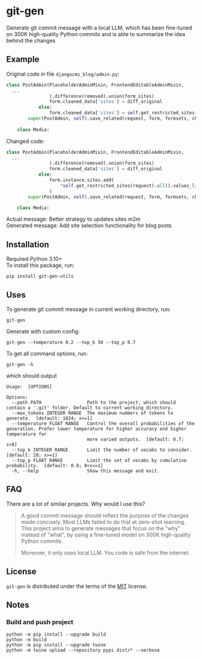 # git-gen

<!-- [![PyPI - Version](https://img.shields.io/pypi/v/git-gen.svg)](https://pypi.org/project/git-gen)
[![PyPI - Python Version](https://img.shields.io/pypi/pyversions/git-gen.svg)](https://pypi.org/project/git-gen) -->

Generate git commit message with a local LLM, which has been fine-tuned on 300K high-quality Python commits and is able to summarize the idea behind the changes

## Example

Original code in file `djangocms_blog/admin.py`:

```python
class PostAdmin(PlaceholderAdminMixin, FrontendEditableAdminMixin,
  ...
                ).difference(removed).union(form_sites)
                form.cleaned_data['sites'] = diff_original
            else:
                form.cleaned_data['sites'] = self.get_restricted_sites(request).all()
        super(PostAdmin, self).save_related(request, form, formsets, change)
 
    class Media:
```

Changed code:

```python
class PostAdmin(PlaceholderAdminMixin, FrontendEditableAdminMixin,
  ...
                ).difference(removed).union(form_sites)
                form.cleaned_data['sites'] = diff_original
            else:
                form.instance.sites.add(
                    *self.get_restricted_sites(request).all().values_list('pk', flat=True)
                )
        super(PostAdmin, self).save_related(request, form, formsets, change)

    class Media:
```

Actual message: Better strategy to updates sites m2m  
Generated message: Add site selection functionality for blog posts  

## Installation

Required Python 3.10+  
To install this package, run:

```shell
pip install git-gen-utils
```

## Uses

To generate git commit message in current working directory, run:

```shell
git-gen
```

Generate with custom config:

```shell
git-gen --temperature 0.2 --top_k 50 --top_p 0.7
```

To get all command options, run:

```shell
git-gen -h
```

which should output

```plaintext
Usage:  [OPTIONS]

Options:
  --path PATH                 Path to the project, which should contain a '.git' folder. Default to current working directory.
  --max_tokens INTEGER RANGE  The maximum numbers of tokens to generate.  [default: 1024; x>=1]
  --temperature FLOAT RANGE   Control the overall probabilities of the generation. Prefer lower temperature for higher accuracy and higher temperature for
                              more varied outputs.  [default: 0.7; x>0]
  --top_k INTEGER RANGE       Limit the number of vocabs to consider.  [default: 20; x>=1]
  --top_p FLOAT RANGE         Limit the set of vocabs by cumulative probability.  [default: 0.8; 0<x<=1]
  -h, --help                  Show this message and exit.
```

## FAQ

There are a lot of similar projects. Why would I use this?

> A good commit message should reflect the purpose of the changes made concisely. Most LLMs failed to do that at zero-shot learning. This project aims to generate messages that focus on the "why"  instead of "what", by using a fine-tuned model on 300K high-quality Python commits.
>
> Moreover, it only uses local LLM. You code is safe from the internet.

## License

`git-gen` is distributed under the terms of the [MIT](https://spdx.org/licenses/MIT.html) license.

## Notes

### Build and push project

```shell
python -m pip install --upgrade build
python -m build
python -m pip install --upgrade twine
python -m twine upload --repository pypi dist/* --verbose
```

